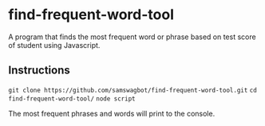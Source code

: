 # find-frequent-word-tool
A program that finds the most frequent word or phrase based on test score of student using Javascript.

## Instructions

` git clone https://github.com/samswagbot/find-frequent-word-tool.git `
` cd find-frequent-word-tool/ `
` node script `

The most frequent phrases and words will print to the console.
